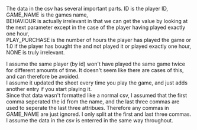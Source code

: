 The data in the csv has several important parts. 
ID is the player ID, <br>
GAME_NAME is the games name, <br>
BEHAVIOUR is actually irrelevant in that we can get the value by looking at the next parameter except in the case of the player having played exactly one hour, <br>
PLAY_PURCHASE is the number of hours the player has played the game or 1.0 if the player has bought the and not played it or played exactly one hour, <br>
NONE is truly irrelevant. <br>

I assume the same player (by id) won't have played the same game twice for different amounts of time. It doesn't seem like there are cases of this, and can therefore be avoided. <br>
I assume it updated the sheet every time you play the game, and just adds another entry if you start playing it. <br>
Since that data wasn't formatted like a normal csv, I assumed that the first comma seperated the id from the name, and the last three commas are used to seperate the last three attribues. Therefore any commas in GAME_NAME are just ignored. I only split at the first and last three commas.
I assume the data in the csv is enterred in the same way throughout. <br>